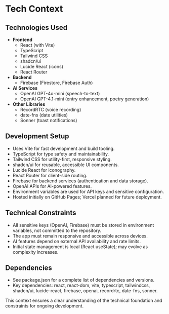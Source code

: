# Tech Context

## Technologies Used

- **Frontend**
  - React (with Vite)
  - TypeScript
  - Tailwind CSS
  - shadcn/ui
  - Lucide React (icons)
  - React Router
- **Backend**
  - Firebase (Firestore, Firebase Auth)
- **AI Services**
  - OpenAI GPT-4o-mini (speech-to-text)
  - OpenAI GPT-4.1-mini (entry enhancement, poetry generation)
- **Other Libraries**
  - RecordRTC (voice recording)
  - date-fns (date utilities)
  - Sonner (toast notifications)

## Development Setup

- Uses Vite for fast development and build tooling.
- TypeScript for type safety and maintainability.
- Tailwind CSS for utility-first, responsive styling.
- shadcn/ui for reusable, accessible UI components.
- Lucide React for iconography.
- React Router for client-side routing.
- Firebase for backend services (authentication and data storage).
- OpenAI APIs for AI-powered features.
- Environment variables are used for API keys and sensitive configuration.
- Hosted initially on GitHub Pages; Vercel planned for future deployment.

## Technical Constraints

- All sensitive keys (OpenAI, Firebase) must be stored in environment variables, not committed to the repository.
- The app must remain responsive and accessible across devices.
- AI features depend on external API availability and rate limits.
- Initial state management is local (React useState); may evolve as complexity increases.

## Dependencies

- See package.json for a complete list of dependencies and versions.
- Key dependencies: react, react-dom, vite, typescript, tailwindcss, shadcn/ui, lucide-react, firebase, openai, recordrtc, date-fns, sonner.

This context ensures a clear understanding of the technical foundation and constraints for ongoing development.
